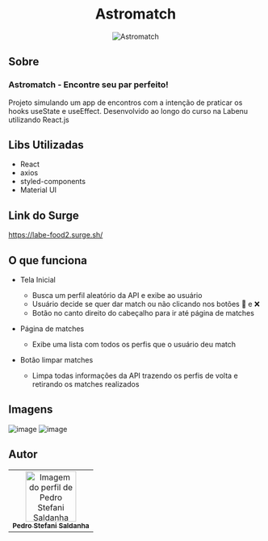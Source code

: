 # <h1 align='center'> Astromatch </h1>

<p align="center">
  <img src="https://user-images.githubusercontent.com/20777850/125096329-6bf24100-e0ab-11eb-8154-a2080ec14f4c.png" alt="Astromatch">
</p>


 ## Sobre
### Astromatch - Encontre seu par perfeito!
Projeto simulando um app de encontros com a intenção de praticar os hooks useState e useEffect. Desenvolvido ao longo do curso na Labenu utilizando React.js

## Libs Utilizadas
- React
- axios
- styled-components
- Material UI


## Link do Surge
<a href="https://peu-paiva-astromatch.surge.sh/">https://labe-food2.surge.sh/</a>


## O que funciona
- Tela Inicial
  - Busca um perfil aleatório da API e exibe ao usuário
  - Usuário decide se quer dar match ou não clicando nos botões 💚 e ❌
  - Botão no canto direito do cabeçalho para ir até página de matches

- Página de matches
  - Exibe uma lista com todos os perfis que o usuário deu match

- Botão limpar matches
  - Limpa todas informações da API trazendo os perfis de volta e retirando os matches realizados

## Imagens
![image](https://user-images.githubusercontent.com/20777850/125097346-69441b80-e0ac-11eb-8c11-c6282c8afbd8.png)
![image](https://user-images.githubusercontent.com/20777850/125097390-752fdd80-e0ac-11eb-9a44-d0ac6fcd2a4d.png)


## Autor

<table>
  <tr>
    <td align="center"><a href="https://github.com/peustef">
    <img src="https://avatars.githubusercontent.com/u/20777850?v=4" width="100px" alt="Imagem do perfil de Pedro Stefani Saldanha"/>
    <br />
    <sub><b>Pedro Stefani Saldanha</b></sub>
     
</table>

